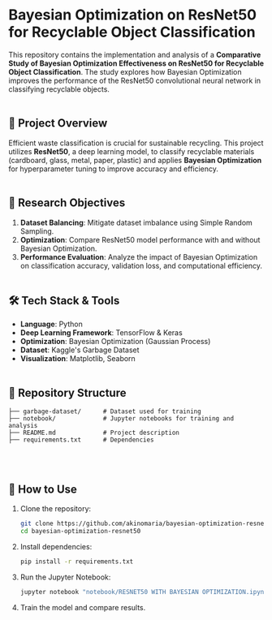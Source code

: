# Bayesian Optimization on ResNet50 for Recyclable Object Classification

This repository contains the implementation and analysis of a **Comparative Study of Bayesian Optimization Effectiveness on ResNet50 for Recyclable Object Classification**. The study explores how Bayesian Optimization improves the performance of the ResNet50 convolutional neural network in classifying recyclable objects.
<br><br>

## 📌 Project Overview
Efficient waste classification is crucial for sustainable recycling. This project utilizes **ResNet50**, a deep learning model, to classify recyclable materials (cardboard, glass, metal, paper, plastic) and applies **Bayesian Optimization** for hyperparameter tuning to improve accuracy and efficiency.
<br><br>

## 🔬 Research Objectives
1. **Dataset Balancing**: Mitigate dataset imbalance using Simple Random Sampling.
2. **Optimization**: Compare ResNet50 model performance with and without Bayesian Optimization.
3. **Performance Evaluation**: Analyze the impact of Bayesian Optimization on classification accuracy, validation loss, and computational efficiency.
<br><br>

## 🛠️ Tech Stack & Tools
- **Language**: Python
- **Deep Learning Framework**: TensorFlow & Keras
- **Optimization**: Bayesian Optimization (Gaussian Process)
- **Dataset**: Kaggle's Garbage Dataset
- **Visualization**: Matplotlib, Seaborn
<br><br>

## 📂 Repository Structure
```
├── garbage-dataset/      # Dataset used for training
├── notebook/             # Jupyter notebooks for training and analysis
├── README.md             # Project description
├── requirements.txt      # Dependencies
```
<br><br>

## 🚀 How to Use
1. Clone the repository:
   ```sh
   git clone https://github.com/akinomaria/bayesian-optimization-resnet50.git
   cd bayesian-optimization-resnet50
   ```
2. Install dependencies:
   ```sh
   pip install -r requirements.txt
   ```
3. Run the Jupyter Notebook:
   ```sh
   jupyter notebook "notebook/RESNET50 WITH BAYESIAN OPTIMIZATION.ipynb"
   ```
4. Train the model and compare results.
